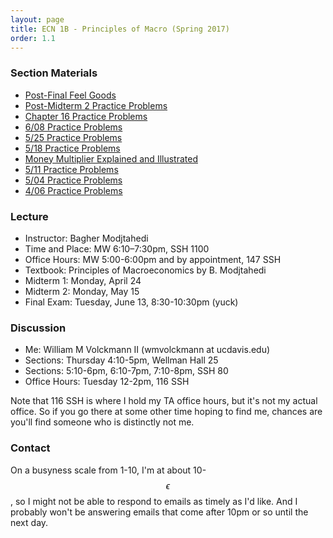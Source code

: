 ```yaml
---
layout: page
title: ECN 1B - Principles of Macro (Spring 2017)
order: 1.1
---
```



### Section Materials
* [Post-Final Feel Goods](https://www.youtube.com/watch?v=MdPqtVMkeLI)
* [Post-Midterm 2 Practice Problems](finalpractice.pdf)
* [Chapter 16 Practice Problems](chapter16practice.pdf)
* [6/08 Practice Problems](6-08-practice-ans.pdf)
* [5/25 Practice Problems](5-25-practice-ans.pdf)
* [5/18 Practice Problems](5-18-ans.pdf)
* [Money Multiplier Explained and Illustrated](moneymultiplier.pdf)
* [5/11 Practice Problems](5-11-practice-ans.pdf)
* [5/04 Practice Problems](5-04-practice-ans.pdf)
* [4/06 Practice Problems](4-06-ans.pdf)


### Lecture
* Instructor: Bagher Modjtahedi
* Time and Place: MW 6:10–7:30pm, SSH 1100
* Office Hours: MW 5:00-6:00pm and by appointment, 147 SSH
* Textbook: Principles of Macroeconomics by B. Modjtahedi
* Midterm 1: Monday, April 24
* Midterm 2: Monday, May 15
* Final Exam: Tuesday, June 13, 8:30-10:30pm (yuck)


### Discussion
* Me: William M Volckmann II (wmvolckmann at ucdavis.edu)
* Sections: Thursday 4:10-5pm, Wellman Hall 25
* Sections: 5:10-6pm, 6:10-7pm, 7:10-8pm, SSH 80
* Office Hours: Tuesday 12-2pm, 116 SSH

Note that 116 SSH is where I hold my TA office hours, but it's not my actual
office. So if you go there at some other time hoping to find me, chances are
you'll find someone who is distinctly not me.


### Contact
On a busyness scale from 1-10, I'm at about 10-$$\epsilon$$, so I might not be
 able to respond to emails as timely as I'd like. And I probably won't be
 answering emails that come after 10pm or so until the next day.
